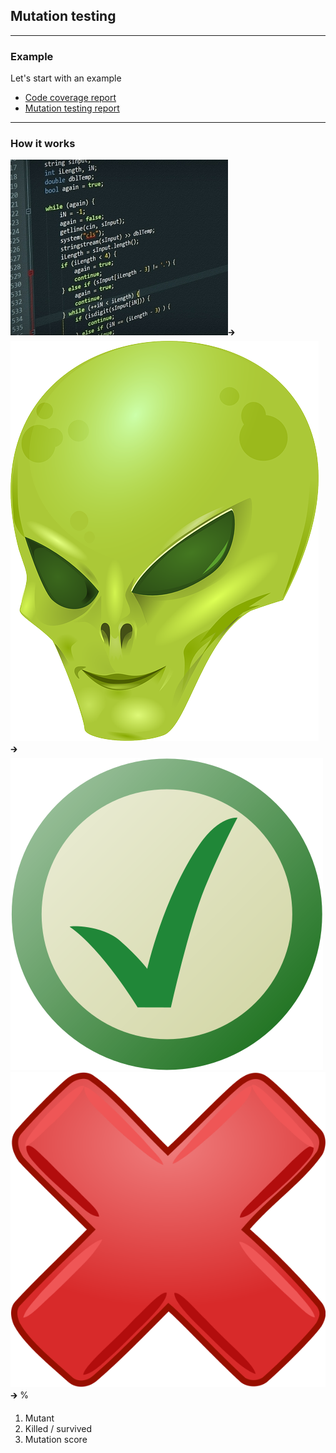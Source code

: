 ## Mutation testing

---

### Example

Let's start with an example

* [Code coverage report](http://localhost:4901/coverage/src/index.html) <!-- .element target="report"-->
* [Mutation testing report](http://localhost:4901/mutation/html/index.html) <!-- .element target="report"-->

---

### How it works

![](/img/source-code.jpg)<!--.element class="logo" --><span class="logo-arrow">🡲</span> <!-- .element class="fragment" data-fragment-index="1" --> 
![](/img/mutant.png) <!--.element class="logo fragment" data-fragment-index="1"--><span class="logo-arrow">🡲</span> <!-- .element class="fragment" data-fragment-index="2" -->
![](/img/checkmark.svg) <!--.element class="logo fragment" data-fragment-index="2"-->
![](/img/cross.svg) <!--.element class="logo fragment" data-fragment-index="2"-->
<span class="logo-arrow">🡲</span> <!-- .element class="fragment" data-fragment-index="3" -->
<span class="logo-percentage fragment" data-fragment-index="3">%</span>

1. <!-- .element class="fragment" data-fragment-index="1" --> Mutant
1. <!-- .element class="fragment" data-fragment-index="2" -->Killed / survived
1. <!-- .element class="fragment" data-fragment-index="3" -->Mutation score